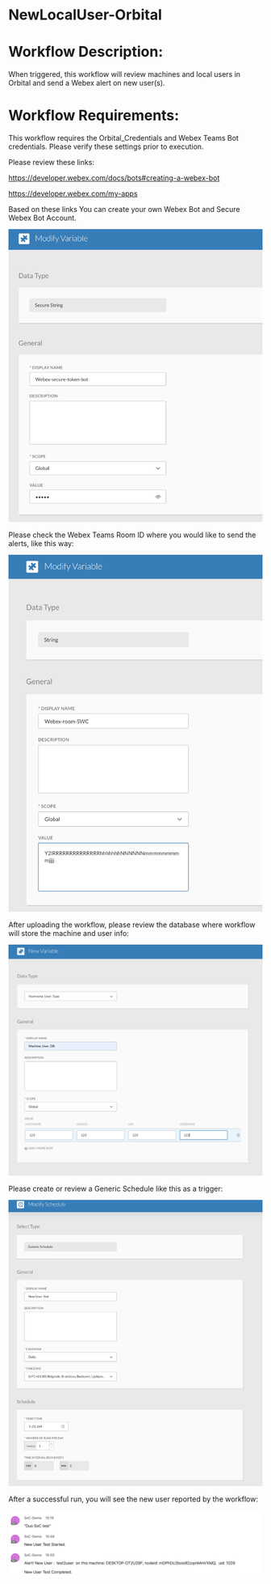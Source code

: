 # NewLocalUser-Orbital

# Workflow Description: 
When triggered, this workflow will review machines and local users in Orbital and send a Webex alert on new user(s).


# Workflow Requirements: 
This workflow requires the Orbital_Credentials and Webex Teams Bot credentials. 
Please verify these settings prior to execution.

Please review these links:

  https://developer.webex.com/docs/bots#creating-a-webex-bot
  
  https://developer.webex.com/my-apps
  
  Based on these links You can create your own Webex Bot and Secure Webex Bot Account. 

  ![webex bot](webex.png)
  
  Please check the Webex Teams Room ID where you would like to send the alerts, like this way:
 
 ![webexroom](webexroom.png)
 

  After uploading the workflow, please review the database where workflow will store the machine and user info:
 
 ![db](db.png)
 


Please create or review a Generic Schedule like this as a trigger:

![Schedule](sch.png)

After a successful run, you will see the new user reported by the workflow:

![Output](Webex-output.png)
